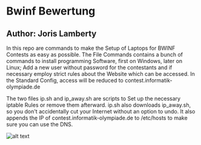 # Bwinf Bewertung

## Author: Joris Lamberty

In this repo are commands to make the Setup of Laptops for BWINF Contests as easy as possible. The File Commands contains a bunch of commands to install programming Software, first on Windows, later on Linux; Add a new user without password for the contestants and if necessary employ strict rules about the Website which can be accessed. In the Standard Config, access will be reduced to contest.informatik-olympiade.de

The two files ip.sh and ip_away.sh are scripts to Set up the necessary iptable Rules or remove them afterward. ip.sh also downloads ip_away.sh, so you don't accidentally cut your Internet without an option to undo. It also appends the IP of contest.informatik-olympiade.de to /etc/hosts to make sure you can use the DNS.

![alt text](https://maxleiter.com/blog/node-tooling/unix-poster.jpg)
